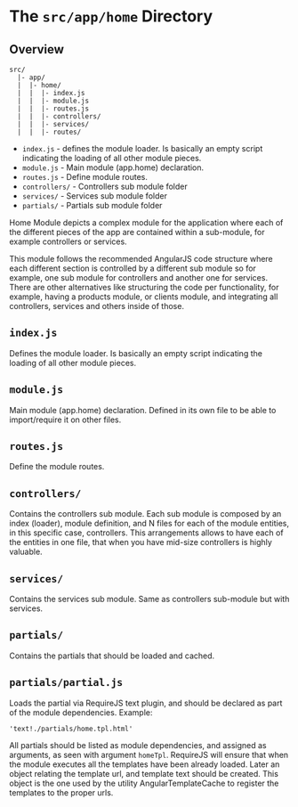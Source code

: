 # The `src/app/home` Directory

## Overview

```
src/
  |- app/
  |  |- home/
  |  |  |- index.js
  |  |  |- module.js
  |  |  |- routes.js
  |  |  |- controllers/
  |  |  |- services/
  |  |  |- routes/
```

- `index.js` - defines the module loader. Is basically an empty script indicating the loading of all other module pieces.
- `module.js` - Main module (app.home) declaration.
- `routes.js` - Define module routes.
- `controllers/` - Controllers sub module folder
- `services/` - Services sub module folder
- `partials/` - Partials sub module folder

Home Module depicts a complex module for the application where each of the different
pieces of the app are contained within a sub-module, for example controllers or services.

This module follows the recommended AngularJS code structure where each different section is controlled by a different sub module
so for example, one sub module for controllers and another one for services.
There are other alternatives like structuring the code per functionality, for example, having a products module, or clients module,
and integrating all controllers, services and others inside of those.

## `index.js`

Defines the module loader. Is basically an empty script indicating the loading of all other module pieces.

## `module.js`

Main module (app.home) declaration.
Defined in its own file to be able to import/require it on other files.

## `routes.js`

Define the module routes.

## `controllers/`

Contains the controllers sub module.
Each sub module is composed by an index (loader), module definition, and N files for each of the module entities,
in this specific case, controllers.
This arrangements allows to have each of the entities in one file, that when you have mid-size controllers is highly valuable.

## `services/`

Contains the services sub module.
Same as controllers sub-module but with services.

## `partials/`

Contains the partials that should be loaded and cached.

## `partials/partial.js`

Loads the partial via RequireJS text plugin, and should be declared
as part of the module dependencies. Example:

`'text!./partials/home.tpl.html'`

All partials should be listed as module dependencies, and assigned as arguments, as seen with argument `homeTpl`.
RequireJS will ensure that when the module executes all the templates have been already loaded.
Later an object relating the template url, and template text should be created.
This object is the one used by the utility AngularTemplateCache to register the templates to the proper urls.